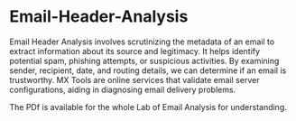 # Email-Header-Analysis

Email Header Analysis involves scrutinizing the metadata of an email to extract information about its source and legitimacy. It helps identify potential spam, phishing attempts,
or suspicious activities. By examining sender, recipient, date, and routing details, we can determine if an email is trustworthy. MX Tools are online services that validate email
server configurations, aiding in diagnosing email delivery problems.


The PDf is available for the whole Lab of Email Analysis for understanding. 
